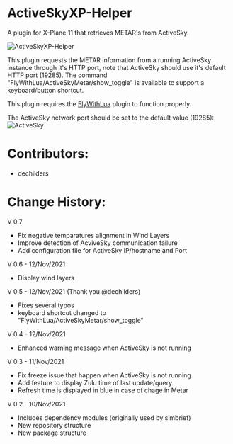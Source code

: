 # ActiveSkyXP-Helper
A plugin for X-Plane 11 that retrieves METAR's from ActiveSky.

![ActiveSkyXP-Helper](https://user-images.githubusercontent.com/49170559/141706953-9055ef82-54b0-49d7-9bb0-f6c58263ab31.PNG)

This plugin requests the METAR information from a running ActiveSky instance through it's HTTP port, note that ActiveSky should use it's default HTTP port (19285).
The command "FlyWithLua/ActiveSkyMetar/show_toggle" is available to support a keyboard/button shortcut.

This plugin requires the [FlyWithLua](https://forums.x-plane.org/index.php?/files/file/38445-flywithlua-ng-next-generation-edition-for-x-plane-11-win-lin-mac/) plugin to function properly.

The ActiveSky network port should be set to the default value (19285):
![ActiveSky](https://user-images.githubusercontent.com/49170559/141481241-06ff8726-20b8-4efd-be93-c7e660759b9a.PNG)


# Contributors:
- dechilders 

# Change History:

V 0.7
- Fix negative temparatures alignment in Wind Layers
- Improve detection of AcviveSky communication failure
- Add configuration file for ActiveSky IP/hostname and Port

V 0.6 - 12/Nov/2021
- Display wind layers

V 0.5 - 12/Nov/2021 (Thank you @dechilders)
- Fixes several typos
- keyboard shortcut changed to "FlyWithLua/ActiveSkyMetar/show_toggle"

V 0.4 - 12/Nov/2021
- Enhanced warning message when ActiveSky is not running

V 0.3 - 11/Nov/2021
- Fix freeze issue that happen when ActiveSky is not running
- Add feature to display Zulu time of last update/query
- Refresh time is displayed in blue in case of chage in Metar


V 0.2 - 10/Nov/2021
- Includes dependency modules (originally used by simbrief)
- New repository structure
- New package structure
